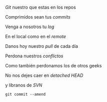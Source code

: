 <p><em>Git</em> nuestro que estas en los repos<br /> 

Comprimidos sean tus <em>commits</em><br /> 

Venga a nosotros tu <em>log</em><br />

En el local como en el <em>remote</em><br />

Danos hoy nuestro <em>pull</em> de cada día<br /> 

Perdona nuestros <em>conflictos</em><br />

Como también perdonamos los de otros geeks<br /> 

No nos dejes caer en <em>detached HEAD</em><br /> 

y líbranos de <em>SVN</em><br />

<code>git commit --amend</code></p>
